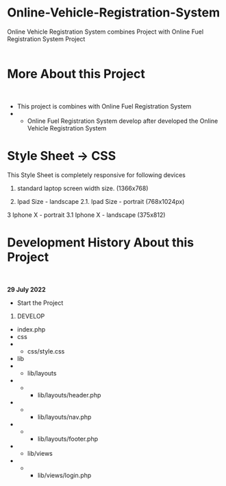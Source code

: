 # Online-Vehicle-Registration-System
Online Vehicle Registration System combines Project with Online Fuel Registration System Project
<br><br>

# More About this Project 
<br>

- This project is combines with Online Fuel Registration System 
- - Online Fuel Registration System develop after developed the Online Vehicle Registration System

# Style Sheet -> CSS

 This Style Sheet is completely responsive for following devices
 1. standard laptop screen width size.
    (1366x768)

 2. Ipad Size - landscape
 2.1.  Ipad Size - portrait
 (768x1024px)

 3 Iphone X - portrait
 3.1 Iphone X - landscape
    (375x812)



# Development History About this Project

<br>

<b>29 July 2022 </b>
  - Start the Project
  
  1. DEVELOP
  - index.php
  - css
  - - css/style.css
  - lib
  - - lib/layouts
  - - - lib/layouts/header.php
  - - - lib/layouts/nav.php
  - - - lib/layouts/footer.php
  - - lib/views
  - - - lib/views/login.php
